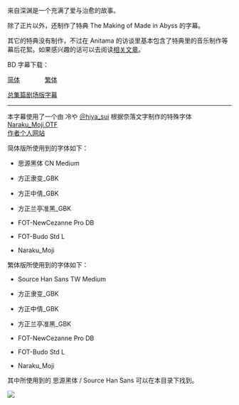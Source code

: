 来自深渊是一个充满了爱与治愈的故事。

除了正片以外，还制作了特典 The Making of Made in Abyss 的字幕。

其它的特典没有制作，不过在 Anitama 的访谈里基本包含了特典里的音乐制作等幕后花絮。如果感兴趣的话可以去阅读[相关文章](http://www.anitama.cn/search?keyword=%E6%9D%A5%E8%87%AA%E6%B7%B1%E6%B8%8A)。

BD 字幕下载：

[简体](https://github.com/tastysugar/SweetSub/raw/master/Made%20in%20Abyss/Made%20in%20Abyss%20chs.zip)　　　　[繁体](https://github.com/tastysugar/SweetSub/blob/master/Made%20in%20Abyss/Made%20in%20Abyss%20cht.zip)

[总集篇剧场版字幕](https://github.com/tastysugar/SweetSub/tree/master/Made%20in%20Abyss%20Compendium%20Films)

------

本字幕使用了一个由 冷や [＠hiya_sui](https://twitter.com/hiya_sui/) 根据奈落文字制作的特殊字体 [Naraku_Moji.OTF](Naraku_Moji.OTF)   
[作者个人网站](http://night0v0l.webcrow.jp/)

简体版所使用到的字体如下：  

- 思源黑体 CN Medium  

- 方正隶变_GBK  
- 方正中倩_GBK  
- 方正兰亭准黑_GBK  
- FOT-NewCezanne Pro DB  
- FOT-Budo Std L  
- Naraku_Moji  

繁体版所使用到的字体如下：  

- Source Han Sans TW Medium  

- 方正隶变_GBK  
- 方正中倩_GBK  
- 方正兰亭准黑_GBK  
- FOT-NewCezanne Pro DB  
- FOT-Budo Std L  
- Naraku_Moji  

其中所使用到的 思源黑体 / Source Han Sans 可以在本目录下找到。

![](key_visual.jpg)
